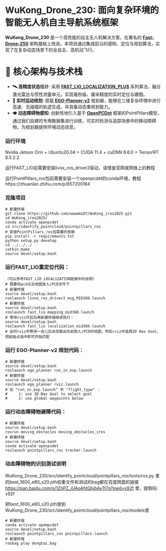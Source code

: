 # WuKong_Drone_230: 面向复杂环境的智能无人机自主导航系统框架

**WuKong_Drone_230** 是一个高性能的自主无人机解决方案，在著名的 **[Fast-Drone-250](https://github.com/ZJU-FAST-Lab/Fast-Drone-250)** 架构基础上改进。本项目通过集成前沿的感知、定位与规划算法，实现了在复杂动态场景下的全自主、高机动飞行。

# 🧠 核心架构与技术栈

- **🛰️ 高精度状态估计**: 采用 **[FAST_LIO_LOCALIZATION_PLUS](https://github.com/iDonghq/FAST_LIO_LOCALIZATION_PLUS)** 系列算法，融合激光雷达与惯性测量单元，实现毫秒级、厘米精度的实时定位与建图。
- **🧭 实时运动规划**: 搭载 **[EGO-Planner-v2](https://github.com/ZJU-FAST-Lab/EGO-Planner-v2)** 规划器，能够在三维复杂环境中进行高速、无碰撞的轨迹生成，并具备动态重规划能力。
- **👁️ 动态障碍物感知**: 创新性地引入基于 **[OpenPCDet](https://github.com/open-mmlab/OpenPCDet)** 框架的PointPillars模型，通过我们自建的专用数据集进行训练，可实时检测与追踪场景中的移动障碍物，为规划器提供环境动态信息。


### 运行环境
Nvidia Jetson Orin + Ubuntu20.04 + CUDA 11.4 + cuDNN 8.6.0 + TensorRT 8.5.2.2

运行FAST_LIO前需要安装livox_ros_driver2驱动，请借鉴官网或网络上的教程

运行PointPillars_ros包前需要安装一个openpcdet的conda环境，教程https://zhuanlan.zhihu.com/p/657200184 

### 克隆项目
```
# 新建终端
git clone https://github.com/wawami07/WuKong_iros2025.git
cd WuKong_iros2025/
conda activate openpcdet
cd src/identify_pointcloud/pointpillars_ros
# 安装PointPillars_ros包需要的依赖
pip install -r requirements.txt
python setup.py develop
cd ../../../
catkin_make
source devel/setup.bash
```

### 运行FAST_LIO重定位代码：
```
（可以参考FAST_LIO_LOCALIZATION链接中的说明）
# 需要将pcd点云地图放入/PCD文件下
# 新建终端
source devel/setup.bash
roslaunch livxo_ros_driver2 msg_MID360.launch
# 新建终端
source devel/setup.bash
roslaunch fast_lio mapping_mid360.launch
# 等待rviz开启后再新建终端继续执行：
source devel/setup.bash
roslaunch fast_lio localization_mid360.launch
# 此时rviz中等待一会儿后会加载出先前放入/PCD的地图，然后rviz中选择2D Nav Goal，把起始点选中即可开始匹配
```

### 运行 EGO-Planner-v2 规划代码：
```
# 新建终端
source devel/setup.bash
roslaunch ego_planner run_in_exp.launch 
# 新建终端
source devel/setup.bash
roslaunch ego_planner rviz.launch 
# 在 "run_in_exp.launch" 中 "flight_type" ：
#     1: use 3D Nav Goal to select goal 
#     2: use global waypoints below 
```

### 运行动态障碍物避障代码：
```
# 新建终端
source devel/setup.bash
rosrun moving_obstacles moving_obstacles_iros
# 新建终端
source devel/setup.bash
conda activate openpcdet
roslaunch pointpillars_ros tracker.launch
```



### 动态障碍物的识别测试说明

WuKong_Drone_230/src/identify_pointcloud/pointpillars_ros/tools/ros.py 里的best_1600_e80_s20.pth权重文件和测试的bag都在百度网盘的链接 https://pan.baidu.com/s/1ZhPZ_iUAoAfdQIvbAvTt7g?pwd=v92f 里，提取码: v92f

把best_1600_e80_s20.pth放到WuKong_Drone_230/src/identify_pointcloud/pointpillars_ros/models里

```
# 新建终端
conda activate opempcdet
source devel/setup.bash
roslaunch pointpillars_ros pointpillars.launch
# 新建终端
rosbag play dongtai.bag
```


